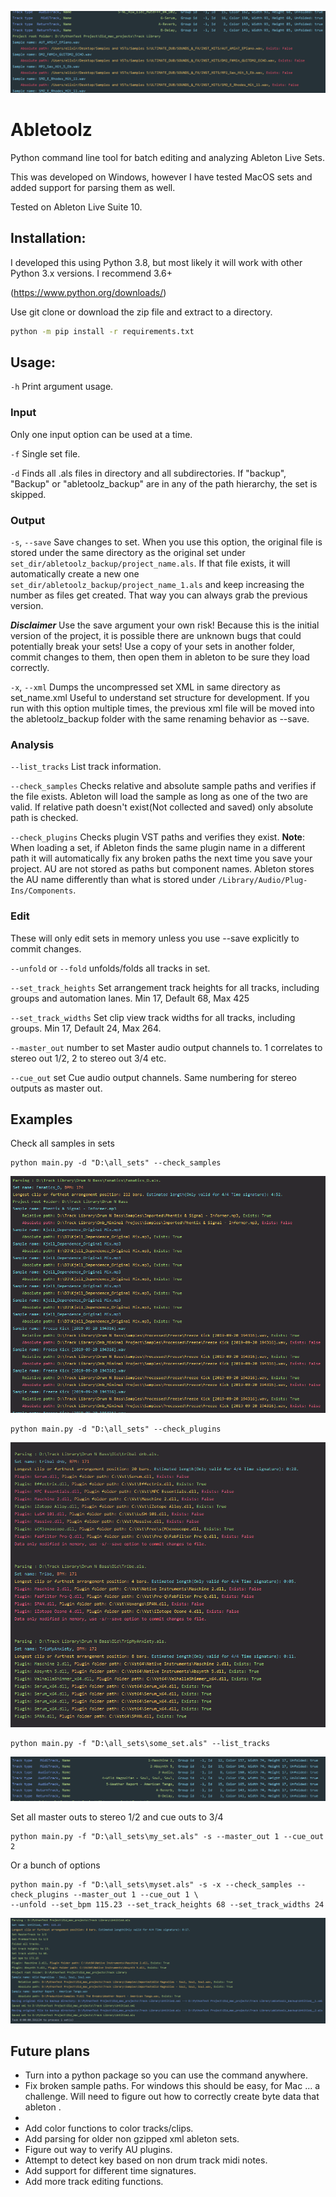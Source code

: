![Check plugins](/doc/top.png)
# Abletoolz

Python command line tool for batch editing and analyzing Ableton Live Sets. 

This was developed on Windows, however I have tested MacOS sets and added support for parsing them as well. 

Tested on Ableton Live Suite 10.

## Installation:
I developed this using Python 3.8, but most likely it will work with other Python 3.x versions. I recommend 3.6+

(https://www.python.org/downloads/)

Use git clone or download the zip file and extract to a directory.
```bash
python -m pip install -r requirements.txt
```

## Usage:
`-h` Print argument usage.

### Input
Only one input option can be used at a time.

`-f` Single set file.

`-d` Finds all .als files in directory and all subdirectories. If "backup", "Backup" or "abletoolz_backup" are in any 
of the path hierarchy, the set is skipped.

### Output
`-s`, `--save` 
Save changes to set. When you use this option, the original file is stored under the same 
directory as the original set under `set_dir/abletoolz_backup/project_name.als`. If that file exists, it will automatically 
create a new one `set_dir/abletoolz_backup/project_name_1.als` and keep increasing the number as files get created. That 
way you can always grab the previous version.

***Disclaimer*** Use the save argument your own risk! Because this is the initial version of the project, it is possible 
there are unknown bugs that could potentially break your sets! Use a copy of your sets in another folder, commit changes
 to them, then open them in ableton to be sure they load correctly.

`-x`, `--xml`  Dumps the uncompressed set XML in same directory as set_name.xml Useful to understand set structure for 
development. If you run with this option multiple times, the previous xml file will be moved into the abletoolz_backup 
folder with the same renaming behavior as --save.

### Analysis
`--list_tracks` List track information.

`--check_samples` Checks relative and absolute sample paths and verifies if the file exists. Ableton will load the 
sample as long as one of the two are valid. If relative path doesn't exist(Not collected and saved) only absolute path 
is checked.

`--check_plugins` Checks plugin VST paths and verifies they exist. **Note**: When loading a set, if Ableton finds the 
same plugin name in a different path it will automatically fix any broken paths the next time you save your project. 
AU are not stored as paths but component names. Ableton stores the AU name differently than what is stored under
`/Library/Audio/Plug-Ins/Components`.

### Edit
These will only edit sets in memory unless you use --save explicitly to commit changes.

`--unfold` or `--fold` unfolds/folds all tracks in set.

`--set_track_heights`  Set arrangement track heights for all tracks, including groups and automation lanes. Min 17, 
Default 68, Max 425

`--set_track_widths` Set clip view track widths for all tracks, including groups. Min 17, Default 24, Max 264. 

`--master_out` number to set Master audio output channels to. 1 correlates to stereo out 1/2, 2 to stereo out 3/4 etc.

`--cue_out` set Cue audio output channels. Same numbering for stereo outputs as master out.

## Examples
Check all samples in sets
```
python main.py -d "D:\all_sets" --check_samples
```
![Check samples](/doc/check_samples.png)


```
python main.py -d "D:\all_sets" --check_plugins
```
![Check plugins](/doc/check_plugins.png)

```
python main.py -f "D:\all_sets\some_set.als" --list_tracks
```
![List tracks](/doc/track_list.png)

Set all master outs to stereo 1/2 and cue outs to 3/4
```
python main.py -f "D:\all_sets\my_set.als" -s --master_out 1 --cue_out 2
```

Or a bunch of options
```
python main.py -f "D:\all_sets\myset.als" -s -x --check_samples --check_plugins --master_out 1 --cue_out 1 \
--unfold --set_bpm 115.23 --set_track_heights 68 --set_track_widths 24 
```
![Check plugins](/doc/everything.png)

## Future plans
- Turn into a python package so you can use the command anywhere.
- Fix broken sample paths. For windows this should be easy, for Mac ... a challenge. Will need to figure out how to 
correctly create byte data that ableton .
- 
- Add color functions to color tracks/clips.
- Add parsing for older non gzipped xml ableton sets.
- Figure out way to verify AU plugins.
- Attempt to detect key based on non drum track midi notes.
- Add support for different time signatures.
- Add more track editing functions.
